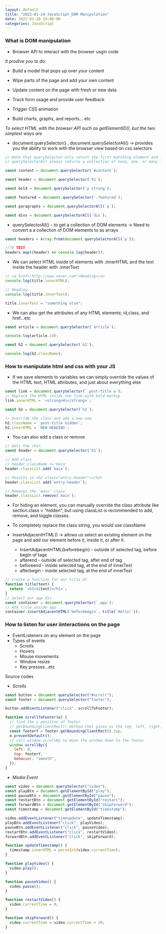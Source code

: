 ```yaml
---
layout: default
title: "2022-01-24-JavaScript_DOM Manipulation"
date: 2022-01-26 19:00:00
categories: JavaScript
---
```


### What is DOM manipulation

- Browser API to interact with the browser usgin code

<em>It prodive you to do:</em>

- Build a model that pops up over your content

- Wipe parts of the page and add your own content

- Update content on the page with fresh or new data

- Track form usage and provide user feedback

- Trigger CSS animation

- Build charts, graphs, and reports... etc

<em>To select HTML with the browser API such as getElementID(), but the two simplest ways are</em>

- document.querySelector() , document.querySelectorAll() &rarr; provides you the ability to work with the browser view based on css selectors

```javascript
// Note that querySelector only return the first matching element and ignore others
// querySelectorAll always returns a collection of none, one, or many items

const content = document.querySelector(`#content`);

const header = document.querySelector(`h1`);

const bold = document.querySelector(`p strong`);

const featured = document.querySelector(`.featured`);

const paragraphs = document.querySelectorAll(`p`);

const divs = document.querySelectorAll(`div`);
```

- querySelectorAll() - to get a collection of DOM elements &rarr; Need to convert a a collection of DOM elements to as arrays

```javascript
const headers = Array.from(document.querySelectorAll(`p`));

//TO TEST
headers.map((header) => console.log(header));
```

- We can select HTML inside of elements with .innerHTML and the text inside the header with .innerText

```javascript
// <a href="http://www.naver.com">Heading</a>
console.log(title.innerHTML);

// Heading
console.log(title.innerText);

title.innerText = "something else";
```

- We can also get the attributes of any HTML elements; id,class, and href...etc

```javascript
const article = document.querySelector(`article`);

console.log(article.id);

const h2 = document.querySelector(`h2`);

console.log(h2.className);
```

### How to manipulate html and css with your JS

- If we save elements to variables we can simply override the values of the HTML text, HTML attributes, and just about everything else

```javascript
const link = document.querySelector(`.post-title a`);
// Replace the HTML inside the link with bold markup
link.innerHTML = `<strong>Hi</strong>`;

const h2 = document.querySelector(`h2`);

// Override the class and add a new one
h2.className = `post-title hidden`;
h2.innerHTML = `NEW HEADING`;
```

- You can also add a class or remove

```javascript
// Gets the <h1>
const header = document.querySelector(`h1`);

// Add class
// header.className +='main'
header.classList.add(`main`);

// Results in <h2 class="entry-header"></h2>
header.classList.add(`entry-header`);

// Removes the `main` class
header.classList.remove(`main`);
```

- For hiding an element, you can manually override the class attribute like section.class = "hidden", but using classList is recommended to add, remove, and toggle classes.

- To completely replace the class string, you would use className

- InsertAdjacentHTML() &rarr; allows us select an existing element on the page and add our element before it, inside it, or after it.

  - InsertAdjacentHTML(beforebegin) - outside of selected tag, before begin of tage
  - afterend - outside of selected tag, after end of tag
  - beforeend - inside selected tag, at the end of innerText
  - afterbegin - inside selected tag, at the end of innerText

```javascript
// Create a function for our title UI
function title(text) {
  return `<h1>${text}</h1>`;
}
// Select our app div
const container = document.querySelector(`.app`);
// Add title inside app
container.insertAdjacentHTML(`beforebegin`, title(`Hello!`));
```

### How to listen for user iinteractions on the page

- EventListeners on any element on the page
- Types of events
  - Scrolls
  - Hovers
  - Mouse movements
  - Window resize
  - Key presses...etc

Source codes

- <em>Scrolls</em>

```javascript
const button = document.querySelector("#scroll");
const footer = document.querySelector("footer");

button.addEventListener("click", scrollToFooter);

function scrollToFooter(e) {
  // find the y position of footer
  // getBoundingClientRect() method that gives us the top, left, right, and bottom position of where an element appears in the window
  const footerY = footer.getBoundingClientRect().top;
  e.preventDefault();
  // call window.scrollBy to move the window down to the footer
  window.scrollBy({
    left: 0,
    top: footerY,
    behavior: "smooth",
  });
}
```

- <em>Media Event</em>

```javascript
const video = document.querySelector("video");
const playBtn = document.getElementById("play");
const pauseBtn = document.getElementById("pause");
const restartBtn = document.getElementById("restart");
const forwardBtn = document.getElementById("skipForward");
const timestamp = document.getElementById("timestamp");

video.addEventListener("timeupdate", updateTimestamp);
playBtn.addEventListener("click", playVideo);
pauseBtn.addEventListener("click", pauseVideo);
restartBtn.addEventListener("click", restartVideo);
forwardBtn.addEventListener("click", skipForward);

function updateTimestamp() {
  timestamp.innerHTML = parseInt(video.currentTime);
}

function playVideo() {
  video.play();
}

function pauseVideo() {
  video.pause();
}

function restartVideo() {
  video.currentTime = 0;
}

function skipForward() {
  video.currentTime = video.currentTime + 10;
}
```
